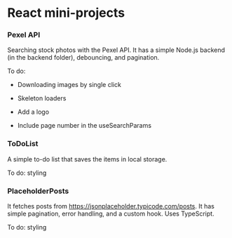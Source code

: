 # React mini-projects

### Pexel API

Searching stock photos with the Pexel API. It has a simple Node.js backend (in the backend folder), debouncing, and pagination.

To do:

* Downloading images by single click

* Skeleton loaders

* Add a logo

* Include page number in the useSearchParams

### ToDoList

A simple to-do list that saves the items in local storage.

To do: styling

### PlaceholderPosts

It fetches posts from https://jsonplaceholder.typicode.com/posts. It has simple pagination, error handling, and a custom hook. Uses TypeScript.

To do: styling